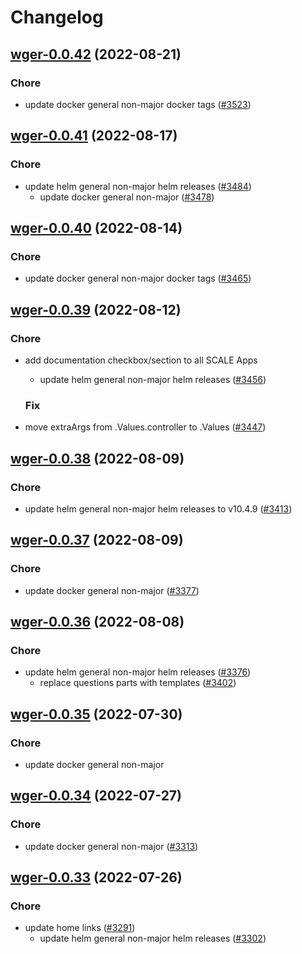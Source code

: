 # Changelog



## [wger-0.0.42](https://github.com/truecharts/charts/compare/wger-0.0.41...wger-0.0.42) (2022-08-21)

### Chore

- update docker general non-major docker tags ([#3523](https://github.com/truecharts/charts/issues/3523))




## [wger-0.0.41](https://github.com/truecharts/charts/compare/wger-0.0.40...wger-0.0.41) (2022-08-17)

### Chore

- update helm general non-major helm releases ([#3484](https://github.com/truecharts/charts/issues/3484))
  - update docker general non-major ([#3478](https://github.com/truecharts/charts/issues/3478))




## [wger-0.0.40](https://github.com/truecharts/charts/compare/wger-0.0.39...wger-0.0.40) (2022-08-14)

### Chore

- update docker general non-major docker tags ([#3465](https://github.com/truecharts/charts/issues/3465))




## [wger-0.0.39](https://github.com/truecharts/charts/compare/wger-0.0.38...wger-0.0.39) (2022-08-12)

### Chore

- add documentation checkbox/section to all SCALE Apps
  - update helm general non-major helm releases ([#3456](https://github.com/truecharts/charts/issues/3456))

  ### Fix

- move extraArgs from .Values.controller to .Values ([#3447](https://github.com/truecharts/charts/issues/3447))




## [wger-0.0.38](https://github.com/truecharts/charts/compare/wger-0.0.37...wger-0.0.38) (2022-08-09)

### Chore

- update helm general non-major helm releases to v10.4.9 ([#3413](https://github.com/truecharts/charts/issues/3413))




## [wger-0.0.37](https://github.com/truecharts/charts/compare/wger-0.0.36...wger-0.0.37) (2022-08-09)

### Chore

- update docker general non-major ([#3377](https://github.com/truecharts/charts/issues/3377))




## [wger-0.0.36](https://github.com/truecharts/charts/compare/wger-0.0.35...wger-0.0.36) (2022-08-08)

### Chore

- update helm general non-major helm releases ([#3376](https://github.com/truecharts/charts/issues/3376))
  - replace questions parts with templates ([#3402](https://github.com/truecharts/charts/issues/3402))




## [wger-0.0.35](https://github.com/truecharts/apps/compare/wger-0.0.34...wger-0.0.35) (2022-07-30)

### Chore

- update docker general non-major




## [wger-0.0.34](https://github.com/truecharts/apps/compare/wger-0.0.33...wger-0.0.34) (2022-07-27)

### Chore

- update docker general non-major ([#3313](https://github.com/truecharts/apps/issues/3313))




## [wger-0.0.33](https://github.com/truecharts/apps/compare/wger-0.0.32...wger-0.0.33) (2022-07-26)

### Chore

- update home links ([#3291](https://github.com/truecharts/apps/issues/3291))
  - update helm general non-major helm releases ([#3302](https://github.com/truecharts/apps/issues/3302))

